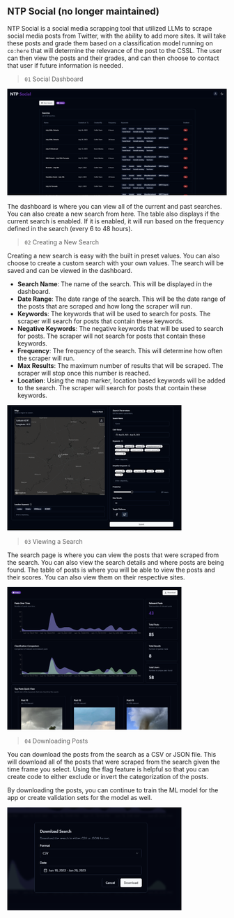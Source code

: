 ## NTP Social (no longer maintained)

NTP Social is a social media scrapping tool that utilized LLMs to scrape social media posts from Twitter, with the ability to add more sites. It will take these posts and grade them based on a classification model running on `co:here` that will determine the relevance of the post to the CSSL. The user can then view the posts and their grades, and can then choose to contact that user if future information is needed.

> `01` Social Dashboard

![Social Dashboard](../assets/images/social-dashboard.png)

The dashboard is where you can view all of the current and past searches. You can also create a new search from here. The table also displays if the current search is enabled. If it is enabled, it will run based on the frequency defined in the search (every 6 to 48 hours).

> `02` Creating a New Search

Creating a new search is easy with the built in preset values. You can also choose to create a custom search with your own values. The search will be saved and can be viewed in the dashboard.

- **Search Name**: The name of the search. This will be displayed in the dashboard.
- **Date Range**: The date range of the search. This will be the date range of the posts that are scraped and how long the scraper will run.
- **Keywords**: The keywords that will be used to search for posts. The scraper will search for posts that contain these keywords.
- **Negative Keywords**: The negative keywords that will be used to search for posts. The scraper will not search for posts that contain these keywords.
- **Frequency**: The frequency of the search. This will determine how often the scraper will run.
- **Max Results**: The maximum number of results that will be scraped. The scraper will stop once this number is reached.
- **Location**: Using the map marker, location based keywords will be added to the search. The scraper will search for posts that contain these keywords.

<img width="400" src="../assets/images/new-search.png" alt="New Search" />

> `03` Viewing a Search

The search page is where you can view the posts that were scraped from the search. You can also view the search details and where posts are being found. The table of posts is where you will be able to view the posts and their scores. You can also view them on their respective sites.

<img width="400" src="../assets/images/view-search.png" alt="View Search" />

> `04` Downloading Posts

You can download the posts from the search as a CSV or JSON file. This will download all of the posts that were scraped from the search given the time frame you select. Using the flag feature is helpful so that you can create code to either exclude or invert the categorization of the posts.

By downloading the posts, you can continue to train the ML model for the app or create validation sets for the model as well.

<img width="400" src="../assets/images/download-posts.png" alt="Download Posts" />